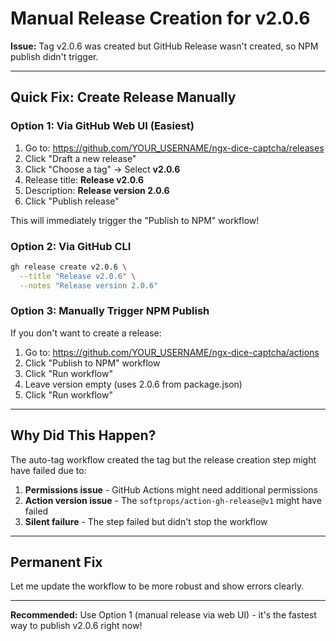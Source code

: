# Manual Release Creation for v2.0.6

**Issue:** Tag v2.0.6 was created but GitHub Release wasn't created, so NPM publish didn't trigger.

---

## Quick Fix: Create Release Manually

### Option 1: Via GitHub Web UI (Easiest)

1. Go to: https://github.com/YOUR_USERNAME/ngx-dice-captcha/releases
2. Click "Draft a new release"
3. Click "Choose a tag" → Select **v2.0.6**
4. Release title: **Release v2.0.6**
5. Description: **Release version 2.0.6**
6. Click "Publish release"

This will immediately trigger the "Publish to NPM" workflow!

### Option 2: Via GitHub CLI

```bash
gh release create v2.0.6 \
  --title "Release v2.0.6" \
  --notes "Release version 2.0.6"
```

### Option 3: Manually Trigger NPM Publish

If you don't want to create a release:

1. Go to: https://github.com/YOUR_USERNAME/ngx-dice-captcha/actions
2. Click "Publish to NPM" workflow
3. Click "Run workflow"
4. Leave version empty (uses 2.0.6 from package.json)
5. Click "Run workflow"

---

## Why Did This Happen?

The auto-tag workflow created the tag but the release creation step might have failed due to:

1. **Permissions issue** - GitHub Actions might need additional permissions
2. **Action version issue** - The `softprops/action-gh-release@v1` might have failed
3. **Silent failure** - The step failed but didn't stop the workflow

---

## Permanent Fix

Let me update the workflow to be more robust and show errors clearly.

---

**Recommended:** Use Option 1 (manual release via web UI) - it's the fastest way to publish v2.0.6 right now!
